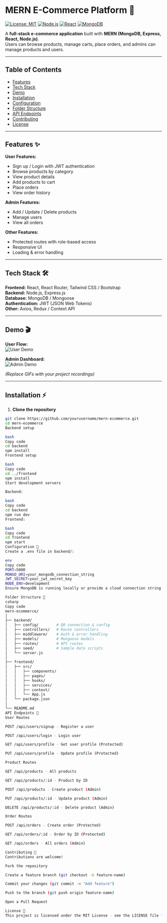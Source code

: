 # MERN E-Commerce Platform 🛒

[![License: MIT](https://img.shields.io/badge/License-MIT-green.svg)](https://opensource.org/licenses/MIT)
[![Node.js](https://img.shields.io/badge/Node.js-18.x-brightgreen)](https://nodejs.org/)
[![React](https://img.shields.io/badge/React-18-blue)](https://reactjs.org/)
[![MongoDB](https://img.shields.io/badge/MongoDB-6.x-green)](https://www.mongodb.com/)

A **full-stack e-commerce application** built with **MERN (MongoDB, Express, React, Node.js)**.  
Users can browse products, manage carts, place orders, and admins can manage products and users.  

---

## Table of Contents
- [Features](#features)
- [Tech Stack](#tech-stack)
- [Demo](#demo)
- [Installation](#installation)
- [Configuration](#configuration)
- [Folder Structure](#folder-structure)
- [API Endpoints](#api-endpoints)
- [Contributing](#contributing)
- [License](#license)

---

## Features ✨

**User Features:**
- Sign up / Login with JWT authentication
- Browse products by category
- View product details
- Add products to cart
- Place orders
- View order history

**Admin Features:**
- Add / Update / Delete products
- Manage users
- View all orders

**Other Features:**
- Protected routes with role-based access
- Responsive UI
- Loading & error handling

---

## Tech Stack 🛠️

**Frontend:** React, React Router, Tailwind CSS / Bootstrap  
**Backend:** Node.js, Express.js  
**Database:** MongoDB / Mongoose  
**Authentication:** JWT (JSON Web Tokens)  
**Other:** Axios, Redux / Context API  

---

## Demo 🎬

**User Flow:**  
![User Demo](./assets/user-demo.gif)  

**Admin Dashboard:**  
![Admin Demo](./assets/admin-demo.gif)  

*(Replace GIFs with your project recordings)*

---

## Installation ⚡

1. **Clone the repository**
```bash
git clone https://github.com/yourusername/mern-ecommerce.git
cd mern-ecommerce
Backend setup

bash
Copy code
cd backend
npm install
Frontend setup

bash
Copy code
cd ../frontend
npm install
Start development servers

Backend:

bash
Copy code
cd backend
npm run dev
Frontend:

bash
Copy code
cd frontend
npm start
Configuration 🔧
Create a .env file in backend/:

env
Copy code
PORT=5000
MONGO_URI=your_mongodb_connection_string
JWT_SECRET=your_jwt_secret_key
NODE_ENV=development
Ensure MongoDB is running locally or provide a cloud connection string (MongoDB Atlas).

Folder Structure 📂
csharp
Copy code
mern-ecommerce/
│
├── backend/
│   ├── config/        # DB connection & config
│   ├── controllers/   # Route controllers
│   ├── middleware/    # Auth & error handling
│   ├── models/        # Mongoose models
│   ├── routes/        # API routes
│   ├── seed/          # Sample data scripts
│   └── server.js
│
├── frontend/
│   ├── src/
│   │   ├── components/
│   │   ├── pages/
│   │   ├── hooks/
│   │   ├── services/
│   │   ├── context/
│   │   └── App.js
│   └── package.json
│
└── README.md
API Endpoints 📡
User Routes

POST /api/users/signup - Register a user

POST /api/users/login - Login user

GET /api/users/profile - Get user profile (Protected)

PUT /api/users/profile - Update profile (Protected)

Product Routes

GET /api/products - All products

GET /api/products/:id - Product by ID

POST /api/products - Create product (Admin)

PUT /api/products/:id - Update product (Admin)

DELETE /api/products/:id - Delete product (Admin)

Order Routes

POST /api/orders - Create order (Protected)

GET /api/orders/:id - Order by ID (Protected)

GET /api/orders - All orders (Admin)

Contributing 🤝
Contributions are welcome!

Fork the repository

Create a feature branch (git checkout -b feature-name)

Commit your changes (git commit -m "Add feature")

Push to the branch (git push origin feature-name)

Open a Pull Request

License 📄
This project is licensed under the MIT License - see the LICENSE file for details.
